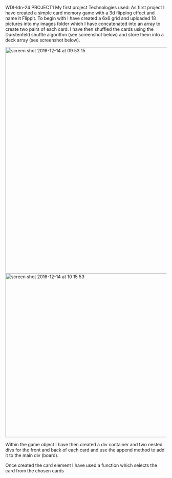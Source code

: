 WDI-ldn-24 PROJECT1
My first project
Technologies used:
As first project I have created a simple card memory game with a 3d flipping effect and name it Flippit. To begin with I have created a 6x6 grid and uploaded 18 pictures into my images folder which I have concatenated into an array to create two pairs of each card. I have then shuffled the cards using the Durstenfeld shuffle algorithm (see screenshot below) and store them into a deck array (see screenshot below).

<img width="706" alt="screen shot 2016-12-14 at 09 53 15" src="https://cloud.githubusercontent.com/assets/23073318/21177813/b2653eb6-c1e4-11e6-8eea-6020df8bf9dc.png">
<img width="512" alt="screen shot 2016-12-14 at 10 15 53" src="https://cloud.githubusercontent.com/assets/23073318/21178215/653dbeea-c1e6-11e6-9353-5ef3dc9bda71.png">

Within the game object I have then created a div container and two nested divs for the front and back of each card and use the append method to add it to the main div (board).

Once created the card element I have used a function which selects the card from the chosen cards
